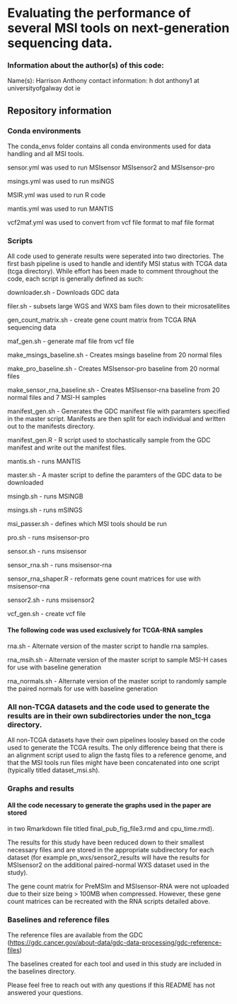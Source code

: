 # Evaluating the performance of several MSI tools on next-generation sequencing data. 
### Information about the author(s) of this code:
Name(s): Harrison Anthony 
contact information: h dot anthony1 at universityofgalway dot ie

## Repository information

### Conda environments
The conda_envs folder contains all conda environments used for data handling and all MSI tools.

sensor.yml was used to run MSIsensor MSIsensor2 and MSIsensor-pro

msings.yml was used to run msiNGS

MSIR.yml was used to run R code

mantis.yml was used to run MANTIS

vcf2maf.yml was used to convert from vcf file format to maf file format

### Scripts
All code used to generate results were seperated into two directories.
The first bash pipeline is used to handle and identify MSI status with TCGA data (tcga directory). While effort has been made to comment throughout the code,
each script is generally defined as such:

downloader.sh - Downloads GDC data

filer.sh - subsets large WGS and WXS bam files down to their microsatellites

gen_count_matrix.sh - create gene count matrix from TCGA RNA sequencing data

maf_gen.sh - generate maf file from vcf file

make_msings_baseline.sh - Creates msings baseline from 20 normal files

make_pro_baseline.sh - Creates MSIsensor-pro baseline from 20 normal files

make_sensor_rna_baseline.sh - Creates MSIsensor-rna baseline from 20 normal files and 7 MSI-H samples

manifest_gen.sh - Generates the GDC manifest file with paramters specified in the master script. Manifests are then split for each individual and written out to the manifests directory.

manifest_gen.R - R script used to stochastically sample from the GDC manifest and write out the manifest files.

mantis.sh - runs MANTIS

master.sh - A master script to define the paramters of the GDC data to be downloaded

msingb.sh - runs MSINGB

msings.sh - runs mSINGS

msi_passer.sh - defines which MSI tools should be run

pro.sh - runs msisensor-pro

sensor.sh - runs msisensor

sensor_rna.sh - runs msisensor-rna

sensor_rna_shaper.R - reformats gene count matrices for use with msisensor-rna

sensor2.sh - runs msisensor2

vcf_gen.sh - create vcf file

#### The following code was used exclusively for TCGA-RNA samples

rna.sh - Alternate version of the master script to handle rna samples. 

rna_msih.sh - Alternate version of the master script to sample MSI-H cases for use with baseline generation

rna_normals.sh - Alternate version of the master script to randomly sample the paired normals for use with baseline generation


### All non-TCGA datasets and the code used to generate the results are in their own subdirectories under the non_tcga directory.

All non-TCGA datasets have their own pipelines loosley based on the code used to generate the TCGA results.
The only difference being that there is
an alignment script used to align the fastq files to a reference genome, and that the MSI tools run files might
have been concatenated into one script
(typically titled dataset_msi.sh).

### Graphs and results

#### All the code necessary to generate the graphs used in the paper are stored 
in two Rmarkdown file titled final_pub_fig_file3.rmd and cpu_time.rmd).

The results for this study have been reduced down to their smallest necessary files and are stored in the appropriate
subdirectory for each dataset
(for example pn_wxs/sensor2_results will have the results for MSIsensor2 on the additional paired-normal WXS dataset
used in the study).

The gene count matrix for PreMSIm and MSIsensor-RNA were not uploaded due to their size being > 100MB when compressed.
However, these gene count matrices can be recreated with the RNA scripts detailed above. 

### Baselines and reference files

The reference files are available from the GDC (https://gdc.cancer.gov/about-data/gdc-data-processing/gdc-reference-files)

The baselines created for each tool and used in this study are included in the baselines directory. 



Please feel free to reach out with any questions if this README has not answered your questions. 

